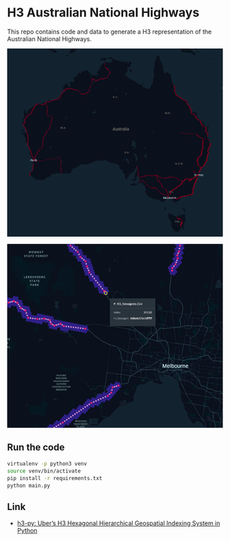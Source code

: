 # H3 Australian National Highways

This repo contains code and data to generate a H3 representation of the Australian National Highways.

![H3 Aus](./media/hex_aus.png)

![Interpolation](./media/hexagons.png)

## Run the code

```bash
virtualenv -p python3 venv
source venv/bin/activate
pip install -r requirements.txt
python main.py

```



## Link
- [h3-py: Uber’s H3 Hexagonal Hierarchical Geospatial Indexing System in Python](https://uber.github.io/h3-py/intro.html)

